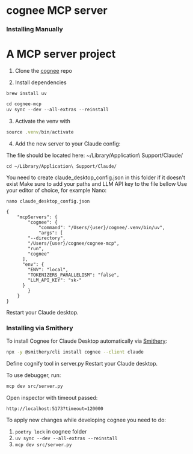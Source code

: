 # cognee MCP server

### Installing Manually
A MCP server project
=======
1. Clone the [cognee](https://github.com/topoteretes/cognee) repo

2. Install dependencies

```
brew install uv
```

```jsx
cd cognee-mcp
uv sync --dev --all-extras --reinstall
```

3. Activate the venv with

```jsx
source .venv/bin/activate
```

4. Add the new server to your Claude config:

The file should be located here: ~/Library/Application\ Support/Claude/
```
cd ~/Library/Application\ Support/Claude/
```
You need to create claude_desktop_config.json in this folder if it doesn't exist
Make sure to add your paths and LLM API key to the file bellow
Use your editor of choice, for example Nano:
```
nano claude_desktop_config.json
```

```
{
	"mcpServers": {
		"cognee": {
			"command": "/Users/{user}/cognee/.venv/bin/uv",
			"args": [
        "--directory",
        "/Users/{user}/cognee/cognee-mcp",
        "run",
        "cognee"
      ],
      "env": {
        "ENV": "local",
        "TOKENIZERS_PARALLELISM": "false",
        "LLM_API_KEY": "sk-"
      }
		}
	}
}
```

Restart your Claude desktop.

### Installing via Smithery

To install Cognee for Claude Desktop automatically via [Smithery](https://smithery.ai/server/cognee):

```bash
npx -y @smithery/cli install cognee --client claude
```

Define cognify tool in server.py
Restart your Claude desktop.


To use debugger, run:
```bash
mcp dev src/server.py
```
Open inspector with timeout passed:
```
http://localhost:5173?timeout=120000
```

To apply new changes while developing cognee you need to do:

1. `poetry lock` in cognee folder
2. `uv sync --dev --all-extras --reinstall `
3. `mcp dev src/server.py`
